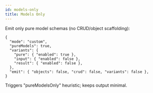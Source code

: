 ```yaml
---
id: models-only
title: Models Only
---
```


Emit only pure model schemas (no CRUD/object scaffolding):

```jsonc
{
  "mode": "custom",
  "pureModels": true,
  "variants": {
    "pure": { "enabled": true },
    "input": { "enabled": false },
    "result": { "enabled": false },
  },
  "emit": { "objects": false, "crud": false, "variants": false },
}
```

Triggers "pureModelsOnly" heuristic; keeps output minimal.
